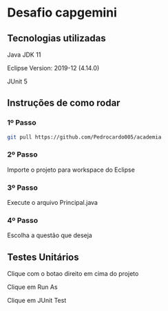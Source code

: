 
# Desafio capgemini

## Tecnologias utilizadas

 Java JDK 11

 Eclipse Version: 2019-12 (4.14.0)

 JUnit 5

## Instruções de como rodar

 ### 1º Passo
 ```bash
 git pull https://github.com/Pedrocardo005/academia
 ```

 ### 2º Passo
 Importe o projeto para workspace do Eclipse

 ### 3º Passo
 Execute o arquivo Principal.java

 ### 4º Passo
 Escolha a questão que deseja

## Testes Unitários

 Clique com o botao direito em cima do projeto

 Clique em Run As

 Clique em JUnit Test


